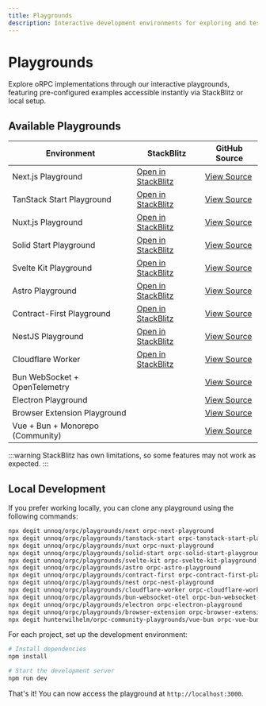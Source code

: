 ```yaml
---
title: Playgrounds
description: Interactive development environments for exploring and testing oRPC functionality.
---
```


# Playgrounds

Explore oRPC implementations through our interactive playgrounds,
featuring pre-configured examples accessible instantly via StackBlitz or local setup.

## Available Playgrounds

| Environment                      | StackBlitz                                                                                             | GitHub Source                                                                                |
| -------------------------------- | ------------------------------------------------------------------------------------------------------ | -------------------------------------------------------------------------------------------- |
| Next.js Playground               | [Open in StackBlitz](https://stackblitz.com/github/unnoq/orpc/tree/main/playgrounds/next)              | [View Source](https://github.com/unnoq/orpc/tree/main/playgrounds/next)                      |
| TanStack Start Playground        | [Open in StackBlitz](https://stackblitz.com/github/unnoq/orpc/tree/main/playgrounds/tanstack-start)    | [View Source](https://github.com/unnoq/orpc/tree/main/playgrounds/tanstack-start)            |
| Nuxt.js Playground               | [Open in StackBlitz](https://stackblitz.com/github/unnoq/orpc/tree/main/playgrounds/nuxt)              | [View Source](https://github.com/unnoq/orpc/tree/main/playgrounds/nuxt)                      |
| Solid Start Playground           | [Open in StackBlitz](https://stackblitz.com/github/unnoq/orpc/tree/main/playgrounds/solid-start)       | [View Source](https://github.com/unnoq/orpc/tree/main/playgrounds/solid-start)               |
| Svelte Kit Playground            | [Open in StackBlitz](https://stackblitz.com/github/unnoq/orpc/tree/main/playgrounds/svelte-kit)        | [View Source](https://github.com/unnoq/orpc/tree/main/playgrounds/svelte-kit)                |
| Astro Playground                 | [Open in StackBlitz](https://stackblitz.com/github/unnoq/orpc/tree/main/playgrounds/astro)             | [View Source](https://github.com/unnoq/orpc/tree/main/playgrounds/astro)                     |
| Contract-First Playground        | [Open in StackBlitz](https://stackblitz.com/github/unnoq/orpc/tree/main/playgrounds/contract-first)    | [View Source](https://github.com/unnoq/orpc/tree/main/playgrounds/contract-first)            |
| NestJS Playground                | [Open in StackBlitz](https://stackblitz.com/github/unnoq/orpc/tree/main/playgrounds/nest)              | [View Source](https://github.com/unnoq/orpc/tree/main/playgrounds/nest)                      |
| Cloudflare Worker                | [Open in StackBlitz](https://stackblitz.com/github/unnoq/orpc/tree/main/playgrounds/cloudflare-worker) | [View Source](https://github.com/unnoq/orpc/tree/main/playgrounds/cloudflare-worker)         |
| Bun WebSocket + OpenTelemetry    |                                                                                                        | [View Source](https://github.com/unnoq/orpc/tree/main/playgrounds/bun-websocket-otel)        |
| Electron Playground              |                                                                                                        | [View Source](https://github.com/unnoq/orpc/tree/main/playgrounds/electron)                  |
| Browser Extension Playground     |                                                                                                        | [View Source](https://github.com/unnoq/orpc/tree/main/playgrounds/browser-extension)         |
| Vue + Bun + Monorepo (Community) |                                                                                                        | [View Source](https://github.com/hunterwilhelm/orpc-community-playgrounds/tree/main/vue-bun) |

:::warning
StackBlitz has own limitations, so some features may not work as expected.
:::

## Local Development

If you prefer working locally, you can clone any playground using the following commands:

```bash
npx degit unnoq/orpc/playgrounds/next orpc-next-playground
npx degit unnoq/orpc/playgrounds/tanstack-start orpc-tanstack-start-playground
npx degit unnoq/orpc/playgrounds/nuxt orpc-nuxt-playground
npx degit unnoq/orpc/playgrounds/solid-start orpc-solid-start-playground
npx degit unnoq/orpc/playgrounds/svelte-kit orpc-svelte-kit-playground
npx degit unnoq/orpc/playgrounds/astro orpc-astro-playground
npx degit unnoq/orpc/playgrounds/contract-first orpc-contract-first-playground
npx degit unnoq/orpc/playgrounds/nest orpc-nest-playground
npx degit unnoq/orpc/playgrounds/cloudflare-worker orpc-cloudflare-worker-playground
npx degit unnoq/orpc/playgrounds/bun-websocket-otel orpc-bun-websocket-otel-playground
npx degit unnoq/orpc/playgrounds/electron orpc-electron-playground
npx degit unnoq/orpc/playgrounds/browser-extension orpc-browser-extension-playground
npx degit hunterwilhelm/orpc-community-playgrounds/vue-bun orpc-vue-bun-playground
```

For each project, set up the development environment:

```bash
# Install dependencies
npm install

# Start the development server
npm run dev
```

That's it! You can now access the playground at `http://localhost:3000`.
